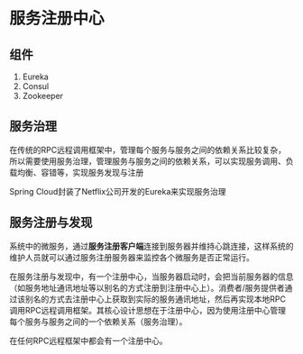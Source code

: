 # 服务注册中心

## 组件

1. Eureka
2. Consul
3. Zookeeper

## 服务治理

在传统的RPC远程调用框架中，管理每个服务与服务之间的依赖关系比较复杂，所以需要使用服务治理，管理服务与服务之间的依赖关系，可以实现服务调用、负载均衡、容错等，实现服务发现与注册

Spring Cloud封装了Netflix公司开发的Eureka来实现服务治理

## 服务注册与发现

系统中的微服务，通过**服务注册客户端**连接到服务器并维持心跳连接，这样系统的维护人员就可以通过服务注册服务器来监控各个微服务是否正常运行。

在服务注册与发现中，有一个注册中心，当服务器启动时，会把当前服务器的信息（如服务地址通讯地址等以别名的方式注册到注册中心上）。消费者/服务提供者通过该别名的方式去注册中心上获取到实际的服务通讯地址，然后再实现本地RPC调用RPC远程调用框架。其核心设计思想在于注册中心，因为使用注册中心管理每个服务与服务之间的一个依赖关系（服务治理）。

在任何RPC远程框架中都会有一个注册中心。
